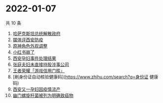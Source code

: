 # 2022-01-07

共 10 条

<!-- BEGIN ZHIHUSEARCH -->
<!-- 最后更新时间 Fri Jan 07 2022 00:21:00 GMT+0800 (China Standard Time) -->
1. [哈萨克斯坦总统解散政府](https://www.zhihu.com/search?q=哈萨克斯坦)
1. [媒体评西安防疫](https://www.zhihu.com/search?q=西安疫情)
1. [原神角色外观调整](https://www.zhihu.com/search?q=原神)
1. [小红书崩了](https://www.zhihu.com/search?q=小红书崩了)
1. [西安孕妇事件处理结果](https://www.zhihu.com/search?q=西安孕妇)
1. [张庭夫妇未直接持股涉事公司](https://www.zhihu.com/search?q=张庭夫妇)
1. [王者荣耀「游戏信用门槛」](https://www.zhihu.com/search?q=王者荣耀)
1. [刷身份证自动核验健康码](https://www.zhihu.com/search?q=身份证 健康码)
1. [西安又一孕妇因疫情流产](https://www.zhihu.com/search?q=西安孕妇流产)
1. [幽门螺旋杆菌被列为明确致癌物](https://www.zhihu.com/search?q=幽门螺旋杆菌)
<!-- END ZHIHUSEARCH -->
